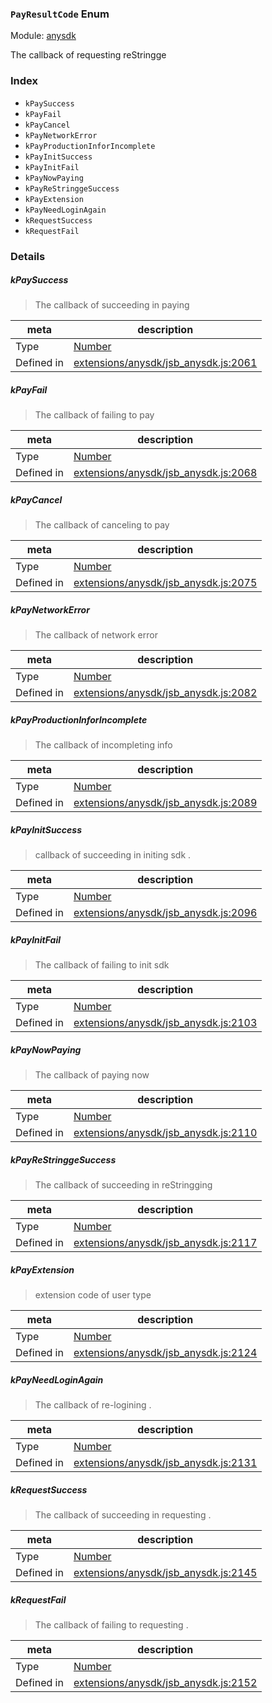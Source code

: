 ### `PayResultCode` Enum



Module: [anysdk](../modules/anysdk.md)


The callback of requesting reStringge


### Index
  - `kPaySuccess`
  - `kPayFail`
  - `kPayCancel`
  - `kPayNetworkError`
  - `kPayProductionInforIncomplete`
  - `kPayInitSuccess`
  - `kPayInitFail`
  - `kPayNowPaying`
  - `kPayReStringgeSuccess`
  - `kPayExtension`
  - `kPayNeedLoginAgain`
  - `kRequestSuccess`
  - `kRequestFail`

### Details


##### kPaySuccess

> The callback of succeeding in paying

| meta | description |
|------|-------------|
| Type | <a href="https://developer.mozilla.org/en/JavaScript/Reference/Global_Objects/Number" class="crosslink external" target="_blank">Number</a> |
| Defined in | [extensions/anysdk/jsb_anysdk.js:2061](https://github.com/cocos-creator/engine/blob/4f734a806d1fd7c4073fb064fddc961384fe67af/extensions/anysdk/jsb_anysdk.js#L2061) |



##### kPayFail

> The callback of failing to pay

| meta | description |
|------|-------------|
| Type | <a href="https://developer.mozilla.org/en/JavaScript/Reference/Global_Objects/Number" class="crosslink external" target="_blank">Number</a> |
| Defined in | [extensions/anysdk/jsb_anysdk.js:2068](https://github.com/cocos-creator/engine/blob/4f734a806d1fd7c4073fb064fddc961384fe67af/extensions/anysdk/jsb_anysdk.js#L2068) |



##### kPayCancel

> The callback of canceling to pay

| meta | description |
|------|-------------|
| Type | <a href="https://developer.mozilla.org/en/JavaScript/Reference/Global_Objects/Number" class="crosslink external" target="_blank">Number</a> |
| Defined in | [extensions/anysdk/jsb_anysdk.js:2075](https://github.com/cocos-creator/engine/blob/4f734a806d1fd7c4073fb064fddc961384fe67af/extensions/anysdk/jsb_anysdk.js#L2075) |



##### kPayNetworkError

> The callback of network error

| meta | description |
|------|-------------|
| Type | <a href="https://developer.mozilla.org/en/JavaScript/Reference/Global_Objects/Number" class="crosslink external" target="_blank">Number</a> |
| Defined in | [extensions/anysdk/jsb_anysdk.js:2082](https://github.com/cocos-creator/engine/blob/4f734a806d1fd7c4073fb064fddc961384fe67af/extensions/anysdk/jsb_anysdk.js#L2082) |



##### kPayProductionInforIncomplete

> The callback of incompleting info

| meta | description |
|------|-------------|
| Type | <a href="https://developer.mozilla.org/en/JavaScript/Reference/Global_Objects/Number" class="crosslink external" target="_blank">Number</a> |
| Defined in | [extensions/anysdk/jsb_anysdk.js:2089](https://github.com/cocos-creator/engine/blob/4f734a806d1fd7c4073fb064fddc961384fe67af/extensions/anysdk/jsb_anysdk.js#L2089) |



##### kPayInitSuccess

> callback of succeeding in initing sdk .

| meta | description |
|------|-------------|
| Type | <a href="https://developer.mozilla.org/en/JavaScript/Reference/Global_Objects/Number" class="crosslink external" target="_blank">Number</a> |
| Defined in | [extensions/anysdk/jsb_anysdk.js:2096](https://github.com/cocos-creator/engine/blob/4f734a806d1fd7c4073fb064fddc961384fe67af/extensions/anysdk/jsb_anysdk.js#L2096) |



##### kPayInitFail

> The callback of failing to init sdk

| meta | description |
|------|-------------|
| Type | <a href="https://developer.mozilla.org/en/JavaScript/Reference/Global_Objects/Number" class="crosslink external" target="_blank">Number</a> |
| Defined in | [extensions/anysdk/jsb_anysdk.js:2103](https://github.com/cocos-creator/engine/blob/4f734a806d1fd7c4073fb064fddc961384fe67af/extensions/anysdk/jsb_anysdk.js#L2103) |



##### kPayNowPaying

> The callback of paying now

| meta | description |
|------|-------------|
| Type | <a href="https://developer.mozilla.org/en/JavaScript/Reference/Global_Objects/Number" class="crosslink external" target="_blank">Number</a> |
| Defined in | [extensions/anysdk/jsb_anysdk.js:2110](https://github.com/cocos-creator/engine/blob/4f734a806d1fd7c4073fb064fddc961384fe67af/extensions/anysdk/jsb_anysdk.js#L2110) |



##### kPayReStringgeSuccess

> The callback of  succeeding in reStringging

| meta | description |
|------|-------------|
| Type | <a href="https://developer.mozilla.org/en/JavaScript/Reference/Global_Objects/Number" class="crosslink external" target="_blank">Number</a> |
| Defined in | [extensions/anysdk/jsb_anysdk.js:2117](https://github.com/cocos-creator/engine/blob/4f734a806d1fd7c4073fb064fddc961384fe67af/extensions/anysdk/jsb_anysdk.js#L2117) |



##### kPayExtension

> extension code of user type

| meta | description |
|------|-------------|
| Type | <a href="https://developer.mozilla.org/en/JavaScript/Reference/Global_Objects/Number" class="crosslink external" target="_blank">Number</a> |
| Defined in | [extensions/anysdk/jsb_anysdk.js:2124](https://github.com/cocos-creator/engine/blob/4f734a806d1fd7c4073fb064fddc961384fe67af/extensions/anysdk/jsb_anysdk.js#L2124) |



##### kPayNeedLoginAgain

> The callback of  re-logining .

| meta | description |
|------|-------------|
| Type | <a href="https://developer.mozilla.org/en/JavaScript/Reference/Global_Objects/Number" class="crosslink external" target="_blank">Number</a> |
| Defined in | [extensions/anysdk/jsb_anysdk.js:2131](https://github.com/cocos-creator/engine/blob/4f734a806d1fd7c4073fb064fddc961384fe67af/extensions/anysdk/jsb_anysdk.js#L2131) |



##### kRequestSuccess

> The callback of succeeding in requesting .

| meta | description |
|------|-------------|
| Type | <a href="https://developer.mozilla.org/en/JavaScript/Reference/Global_Objects/Number" class="crosslink external" target="_blank">Number</a> |
| Defined in | [extensions/anysdk/jsb_anysdk.js:2145](https://github.com/cocos-creator/engine/blob/4f734a806d1fd7c4073fb064fddc961384fe67af/extensions/anysdk/jsb_anysdk.js#L2145) |



##### kRequestFail

> The callback of failing to requesting .

| meta | description |
|------|-------------|
| Type | <a href="https://developer.mozilla.org/en/JavaScript/Reference/Global_Objects/Number" class="crosslink external" target="_blank">Number</a> |
| Defined in | [extensions/anysdk/jsb_anysdk.js:2152](https://github.com/cocos-creator/engine/blob/4f734a806d1fd7c4073fb064fddc961384fe67af/extensions/anysdk/jsb_anysdk.js#L2152) |


